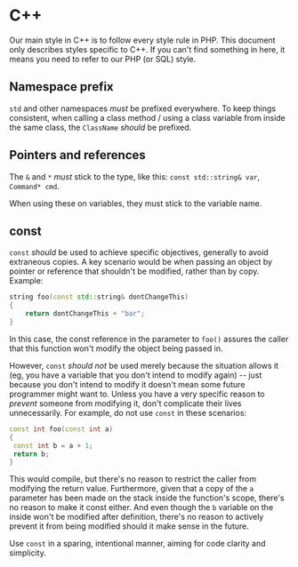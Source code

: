 # C++

Our main style in C++ is to follow every style rule in PHP. This document only describes styles specific to C++.
If you can't find something in here, it means you need to refer to our PHP (or SQL) style.

## Namespace prefix

`std` and other namespaces *must* be prefixed everywhere. To keep things consistent, when calling a class method / using a class variable
 from inside the same class, the `ClassName` *should* be prefixed.

## Pointers and references

The `&` and `*` *must* stick to the type, like this: `const std::string& var`, `Command* cmd`.

When using these on variables, they must stick to the variable name.

## const

`const` *should* be used to achieve specific objectives, generally to avoid extraneous copies. A key scenario would be when passing an object by pointer or reference that shouldn't be modified, rather than by copy.  Example:

```cpp
string foo(const std::string& dontChangeThis)
{
    return dontChangeThis + "bar";
}
```

In this case, the const reference in the parameter to `foo()` assures the caller that this function won't modify the object being passed in.

However, `const` *should not* be used merely because the situation allows it (eg, you have a variable that you don't intend to modify again) -- just because you don't intend to modify it doesn't mean some future programmer might want to. Unless you have a very specific reason to *prevent* someone from modifying it, don't complicate their lives unnecessarily.  For example, do not use `const` in these scenarios:

 ```cpp
const int foo(const int a)
{
  const int b = a + 1;
  return b;
}
```

This would compile, but there's no reason to restrict the caller from modifying the return value. Furthermore, given that a copy of the `a` parameter has been made on the stack inside the function's scope, there's no reason to make it const either. And even though the `b` variable on the inside won't be modified after definition, there's no reason to actively prevent it from being modified should it make sense in the future.

Use `const` in a sparing, intentional manner, aiming for code clarity and simplicity.
